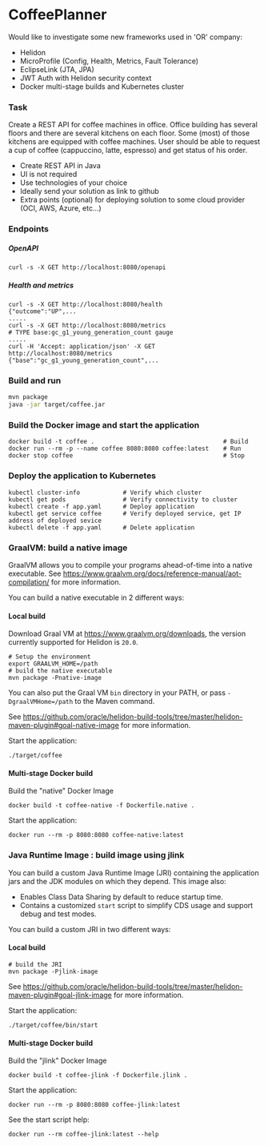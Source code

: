 # CoffeePlanner

Would like to investigate some new frameworks used in 'OR' company:
* Helidon
* MicroProfile (Config, Health, Metrics, Fault Tolerance)
* EclipseLink (JTA, JPA)
* JWT Auth with Helidon security context 
* Docker multi-stage builds and Kubernetes cluster

### Task 

Create a REST API for coffee machines in office. 
Office building has several floors and there are several kitchens on each floor. 
Some (most) of those kitchens are equipped with coffee machines. 
User should be able to request a cup of coffee (cappuccino, latte, espresso) and get status of his order.

* Create REST API in Java
* UI is not required
* Use technologies of your choice
* Ideally send your solution as link to github
* Extra points (optional) for deploying solution to some cloud provider (OCI, AWS, Azure, etc...)

### Endpoints

##### OpenAPI

```
curl -s -X GET http://localhost:8080/openapi
```

##### Health and metrics

```
curl -s -X GET http://localhost:8080/health
{"outcome":"UP",...
.....
curl -s -X GET http://localhost:8080/metrics
# TYPE base:gc_g1_young_generation_count gauge
.....
curl -H 'Accept: application/json' -X GET http://localhost:8080/metrics
{"base":"gc_g1_young_generation_count",...
```


### Build and run

```bash
mvn package
java -jar target/coffee.jar
```

### Build the Docker image and start the application

```
docker build -t coffee .                                    # Build
docker run --rm -p --name coffee 8080:8080 coffee:latest    # Run
docker stop coffee                                          # Stop
```

### Deploy the application to Kubernetes

```
kubectl cluster-info            # Verify which cluster
kubectl get pods                # Verify connectivity to cluster
kubectl create -f app.yaml      # Deploy application
kubectl get service coffee      # Verify deployed service, get IP address of deployed sevice
kubectl delete -f app.yaml      # Delete application
```

### GraalVM: build a native image

GraalVM allows you to compile your programs ahead-of-time into a native
 executable. See https://www.graalvm.org/docs/reference-manual/aot-compilation/
 for more information.

You can build a native executable in 2 different ways:

#### Local build

Download Graal VM at https://www.graalvm.org/downloads, the version
 currently supported for Helidon is `20.0`.

```
# Setup the environment
export GRAALVM_HOME=/path
# build the native executable
mvn package -Pnative-image
```

You can also put the Graal VM `bin` directory in your PATH, or pass
 `-DgraalVMHome=/path` to the Maven command.

See https://github.com/oracle/helidon-build-tools/tree/master/helidon-maven-plugin#goal-native-image
 for more information.

Start the application:

```
./target/coffee
```

#### Multi-stage Docker build

Build the "native" Docker Image

```
docker build -t coffee-native -f Dockerfile.native .
```

Start the application:

```
docker run --rm -p 8080:8080 coffee-native:latest
```


### Java Runtime Image : build image using jlink

You can build a custom Java Runtime Image (JRI) containing the application jars and the JDK modules 
on which they depend. This image also:

* Enables Class Data Sharing by default to reduce startup time. 
* Contains a customized `start` script to simplify CDS usage and support debug and test modes. 
 
You can build a custom JRI in two different ways:

#### Local build

```
# build the JRI
mvn package -Pjlink-image
```

See https://github.com/oracle/helidon-build-tools/tree/master/helidon-maven-plugin#goal-jlink-image
 for more information.

Start the application:

```
./target/coffee/bin/start
```

#### Multi-stage Docker build

Build the "jlink" Docker Image

```
docker build -t coffee-jlink -f Dockerfile.jlink .
```

Start the application:

```
docker run --rm -p 8080:8080 coffee-jlink:latest
```

See the start script help:

```
docker run --rm coffee-jlink:latest --help
```